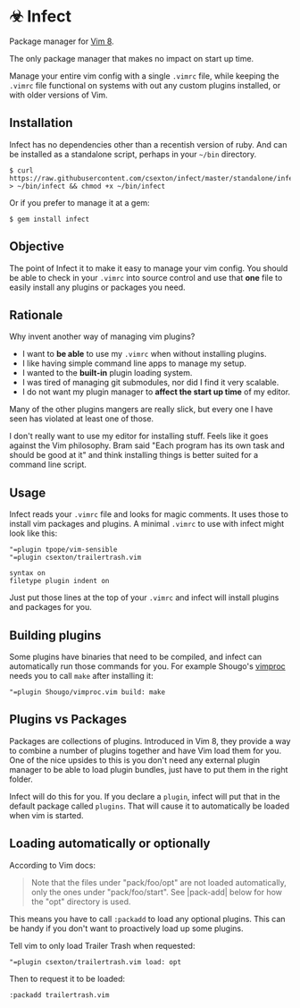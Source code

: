 # &#9763; Infect

Package manager for [Vim 8](https://github.com/vim/vim/blob/master/runtime/doc/version8.txt#L97-L103).

The only package manager that makes no impact on start up time.

Manage your entire vim config with a single `.vimrc` file, while keeping the `.vimrc` file functional on systems with out any custom plugins installed, or with older versions of Vim.

## Installation

Infect has no dependencies other than a recentish version of ruby. And can be installed as a standalone script, perhaps in your `~/bin` directory.

    $ curl https://raw.githubusercontent.com/csexton/infect/master/standalone/infect > ~/bin/infect && chmod +x ~/bin/infect

Or if you prefer to manage it at a gem:

    $ gem install infect

## Objective

The point of Infect it to make it easy to manage your vim config. You should be able to check in your `.vimrc` into source control and use that **one** file to easily install any plugins or packages you need.

## Rationale

Why invent another way of managing vim plugins?

* I want to **be able** to use my `.vimrc` when without installing plugins.
* I like having simple command line apps to manage my setup.
* I wanted to the **built-in** plugin loading system.
* I was tired of managing git submodules, nor did I find it very scalable.
* I do not want my plugin manager to **affect the start up time** of my editor.

Many of the other plugins mangers are really slick, but every one I have seen has violated at least one of those.

I don't really want to use my editor for installing stuff. Feels like it goes against the Vim philosophy. Bram said "Each program has its own task and should be good at it" and think installing things is better suited for a command line script.

## Usage

Infect reads your `.vimrc` file and looks for magic comments. It uses those to install vim packages and plugins. A minimal `.vimrc` to use with infect might look like this:

    "=plugin tpope/vim-sensible
    "=plugin csexton/trailertrash.vim

    syntax on
    filetype plugin indent on

Just put those lines at the top of your `.vimrc` and infect will install plugins and packages for you.

## Building plugins

Some plugins have binaries that need to be compiled, and infect can automatically run those commands for you. For example Shougo's [vimproc](https://github.com/Shougo/vimproc.vim) needs you to call `make` after installing it:

    "=plugin Shougo/vimproc.vim build: make

## Plugins vs Packages

Packages are collections of plugins. Introduced in Vim 8, they provide a way to combine a number of plugins together and have Vim load them for you. One of the nice upsides to this is you don't need any external plugin manager to be able to load plugin bundles, just have to put them in the right folder.

Infect will do this for you. If you declare a `plugin`, infect will put that in the default package called `plugins`. That will cause it to automatically be loaded when vim is started.

## Loading automatically or optionally

According to Vim docs:

> Note that the files under "pack/foo/opt" are not loaded automatically, only the
ones under "pack/foo/start".  See |pack-add| below for how the "opt" directory
is used.

This means you have to call `:packadd` to load any optional plugins. This can be handy if you don't want to proactively load up some plugins.

Tell vim to only load Trailer Trash when requested:

    "=plugin csexton/trailertrash.vim load: opt

Then to request it to be loaded:

    :packadd trailertrash.vim



